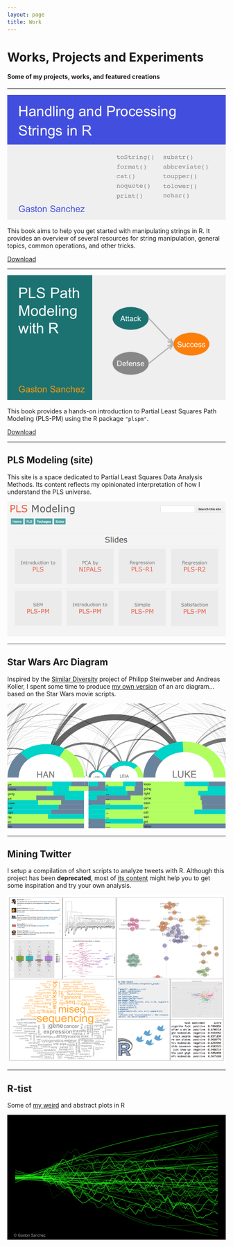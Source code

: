 ```yaml
---
layout: page
title: Work
---
```


# Works, Projects and Experiments

#### Some of my projects, works, and featured creations

<hr/>

<a href="/Handling_and_Processing_Strings_in_R.pdf"><img class="centered" src="/images/website/strings_book_cover.png"/></a>
<p>
 This book aims to help you get started with manipulating strings in R. It provides an 
 overview of several resources for string manipulation, general topics, 
 common operations, and other tricks. &nbsp;&nbsp;
</p>
<p>
 <a class="redbutton" href="/Handling_and_Processing_Strings_in_R.pdf">Download</a>
</p>
<hr/>


<a href="/PLS_Path_Modeling_with_R.pdf">
<img class="centered" src="/images/website/plspm_book_cover.png"/></a>
<p>
 This book provides a hands-on introduction to Partial Least Squares Path Modeling (PLS-PM) 
 using the R package <code>"plspm"</code>. &nbsp;&nbsp;
</p>
<p>
 <a class="redbutton" href="/PLS_Path_Modeling_with_R.pdf">Download</a>
</p>
<hr/>


<h2>PLS Modeling (site)</h2>
<p>
 This site is a space dedicated to Partial Least Squares Data Analysis Methods. Its content 
 reflects my opinionated interpretation of how I understand the PLS universe. &nbsp;&nbsp;
</p>
<a href="http://www.plsmodeling.com/">
<img class="centered" src="/images/website/plsmodeling.png"/></a>
<hr>


<h2>Star Wars Arc Diagram</h2>
<p>
 Inspired by the <a href="http://similardiversity.net" target="_blank" title="similar diversity">Similar Diversity</a> 
 project of Philipp Steinweber and Andreas Koller, I spent some time to produce 
 <a href="https://github.com/gastonstat/StarWars">my own version</a> of an arc diagram... based on the Star Wars movie scripts.
</p>
<a href="https://docs.google.com/presentation/d/1bWM7RxihSBzrcp07g026Lu5Ey10OACujj727vAIE7wo/pub?start=false&loop=false&delayms=3000">
<img class="centered" src="/images/website/starwars_arcdiagram.png"/></a>
<hr>


<h2>Mining Twitter</h2>
<p>
 I setup a compilation of short scripts to analyze tweets with R. Although this project 
 has been <b>deprecated</b>, most of <a href="https://sites.google.com/site/miningtwitter/" target="_blank">its content</a> 
 might help you to get some inspiration and try your own analysis. 
</p>
<a href="https://sites.google.com/site/miningtwitter/" target="_blank">
<img class="centered" src="/images/website/mining_twitter.png"/></a>
<hr>


<h2>R-tist</h2>
<p>
 Some of <a href="/work/rtist">my weird</a> and abstract plots in R
</p>
<a href="/work/rtist/"><img src="/images/rtist/green_bolts.png"/></a>

